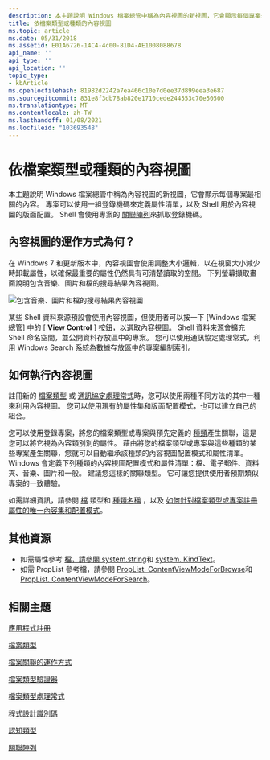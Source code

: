 ```yaml
---
description: 本主題說明 Windows 檔案總管中稱為內容視圖的新視圖，它會顯示每個專案最相關的內容。
title: 依檔案類型或種類的內容視圖
ms.topic: article
ms.date: 05/31/2018
ms.assetid: E01A6726-14C4-4c00-81D4-AE1008088678
api_name: ''
api_type: ''
api_location: ''
topic_type:
- kbArticle
ms.openlocfilehash: 81982d2242a7ea466c10e7d0ee37d899eea3e687
ms.sourcegitcommit: 831e8f3db78ab820e1710cede244553c70e50500
ms.translationtype: MT
ms.contentlocale: zh-TW
ms.lasthandoff: 01/08/2021
ms.locfileid: "103693548"
---
```

# <a name="content-view-by-file-type-or-kind"></a>依檔案類型或種類的內容視圖

本主題說明 Windows 檔案總管中稱為內容視圖的新視圖，它會顯示每個專案最相關的內容。 專案可以使用一組登錄機碼來定義屬性清單，以及 Shell 用於內容視圖的版面配置。 Shell 會使用專案的 [關聯陣列](fa-perceivedtypes.md)來抓取登錄機碼。

## <a name="how-does-the-content-view-work"></a>內容視圖的運作方式為何？

在 Windows 7 和更新版本中，內容視圖會使用調整大小邏輯，以在視窗大小減少時卸載屬性，以確保最重要的屬性仍然具有可清楚讀取的空間。 下列螢幕擷取畫面說明包含音樂、圖片和檔的搜尋結果內容視圖。

![包含音樂、圖片和檔的搜尋結果內容視圖](images/content-view/contentviewsearchresults.png)

某些 Shell 資料來源預設會使用內容視圖，但使用者可以按一下 [Windows 檔案總管] 中的 [ **View Control** ] 按鈕，以選取內容視圖。 Shell 資料來源會擴充 Shell 命名空間，並公開資料存放區中的專案。 您可以使用通訊協定處理常式，利用 Windows Search 系統為數據存放區中的專案編制索引。

## <a name="how-to-implement-the-content-view"></a>如何執行內容視圖

註冊新的 [檔案類型](fa-file-types.md) 或 [通訊協定處理常式](../search/-search-3x-wds-extidx-prot-implementing.md)時，您可以使用兩種不同方法的其中一種來利用內容視圖。 您可以使用現有的屬性集和版面配置模式，也可以建立自己的組合。

您可以使用登錄專案，將您的檔案類型或專案與預先定義的 [種類](../properties/building-property-handlers-user-friendly-kind-names.md)產生關聯，這是您可以將它視為內容類別別的屬性。 藉由將您的檔案類型或專案與這些種類的某些專案產生關聯，您就可以自動繼承該種類的內容視圖配置模式和屬性清單。 Windows 會定義下列種類的內容視圖配置模式和屬性清單：檔、電子郵件、資料夾、音樂、圖片和一般。 建議您這樣的關聯類型。 它可讓您提供使用者預期類似專案的一致體驗。

如需詳細資訊，請參閱 [檔](fa-file-types.md) 類型和 [種類名稱](../properties/building-property-handlers-user-friendly-kind-names.md) ，以及 [如何針對檔案類型或專案註冊屬性的唯一內容集和配置模式](register-a-unique-content-view-set-of-properties-and-layout-pattern-for-the-file-type-or-item.md)。

## <a name="additional-resources"></a>其他資源

-   如需屬性參考 [檔，請參閱 system.string](../properties/props-system-kind.md)和 [system. KindText](../properties/props-system-kindtext.md)。
-   如需 PropList 參考檔，請參閱 [PropList. ContentViewModeForBrowse](../properties/props-system-proplist-contentviewmodeforbrowse.md)和 [PropList. ContentViewModeForSearch](../properties/props-system-proplist-contentviewmodeforsearch.md)。

## <a name="related-topics"></a>相關主題

<dl> <dt>

[應用程式註冊](app-registration.md)
</dt> <dt>

[檔案類型](fa-file-types.md)
</dt> <dt>

[檔案關聯的運作方式](fa-how-work.md)
</dt> <dt>

[檔案類型驗證器](file-type-verifier.md)
</dt> <dt>

[檔案類型處理常式](fa-file-extensions.md)
</dt> <dt>

[程式設計識別碼](fa-progids.md)
</dt> <dt>

[認知類型](fa-perceivedtypes.md)
</dt> <dt>

[關聯陣列](fa-associationarray.md)
</dt> </dl>

 

 
